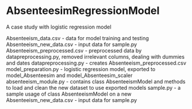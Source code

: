 # AbsenteesimRegressionModel
 A case study with logistic regression model

Absenteeism_data.csv - data for model training and testing
Absenteeism_new_data.csv - input data for sample.py 
Absenteeism_preprocessed.csv - preprocessed data by datapreprocessing.py, removed irrelevant columns, dealing with dummies and dates
datapreprocessing.py - creates Absenteeism_preprocessed.csv
model_preparation.py - logistic regression model, exported to model_Absenteesim and model_Absenteesim_scaler 
absenteeism_module.py - contains class AbsenteeismModel and methods to load and clean the new dataset to use exported models 
sample.py - a sample usage of class AbsenteeismModel on a new Absenteeism_new_data.csv - input data for sample.py 


